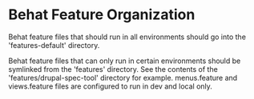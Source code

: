 # Behat Feature Organization

Behat feature files that should run in all environments should go into the 'features-default' directory.

Behat feature files that can only run in certain environments should be symlinked from the 'features' directory. 
See the contents of the 'features/drupal-spec-tool' directory for example. menus.feature and views.feature files are configured to run in dev and local only.
